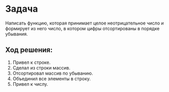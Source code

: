 # Задача
Написать функцию, которая принимает целое неотрицательное число
и формирует из него число, в котором цифры отсортированы в 
порядке убывания.


## Ход решения:
1. Привел к строке.
2. Сделал из строки массив.
3. Отсортировал массив по убыванию.
4. Объединил все элементы в строку.
5. Привел к числу.